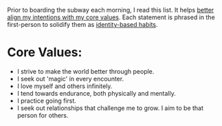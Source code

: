 Prior to boarding the subway each morning, I read this list. It helps [better align my intentions with my core values](http://jamesclear.com/values-choices). Each statement is phrased in the first-person to solidify them as [identity-based habits](http://jamesclear.com/identity-votes).

# Core Values:

- I strive to make the world better through people.
- I seek out 'magic' in every encounter.
- I love myself and others infinitely.
- I tend towards endurance, both physically and mentally.
- I practice going first.
- I seek out relationships that challenge me to grow. I aim to be that person for others.

